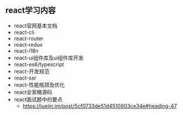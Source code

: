 ## react学习内容

* react官网基本文档
* react-cli
* react-router
* react-redux
* react-i18n
* react-ui组件库及ui组件库开发
* react-es6/typescript
* react-开发规范
* react-ssr
* react-性能瓶颈及优化
* react全家桶源码
* react面试题中的要点
  * https://juejin.im/post/5cf0733de51d4510803ce34e#heading-47

